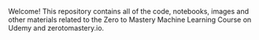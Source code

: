Welcome! This repository contains all of the code, notebooks, images and other materials related to the Zero to Mastery Machine Learning Course on Udemy and zerotomastery.io.
